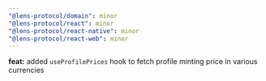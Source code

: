 ```yaml
---
"@lens-protocol/domain": minor
"@lens-protocol/react": minor
"@lens-protocol/react-native": minor
"@lens-protocol/react-web": minor
---
```


**feat:** added `useProfilePrices` hook to fetch profile minting price in various currencies
